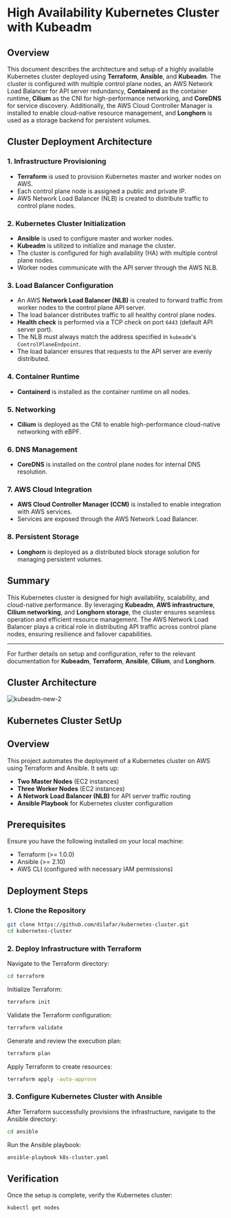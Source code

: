 # High Availability Kubernetes Cluster with Kubeadm

## Overview
This document describes the architecture and setup of a highly available Kubernetes cluster deployed using **Terraform**, **Ansible**, and **Kubeadm**. The cluster is configured with multiple control plane nodes, an AWS Network Load Balancer for API server redundancy, **Containerd** as the container runtime, **Cilium** as the CNI for high-performance networking, and **CoreDNS** for service discovery. Additionally, the AWS Cloud Controller Manager is installed to enable cloud-native resource management, and **Longhorn** is used as a storage backend for persistent volumes.

## Cluster Deployment Architecture

### 1. **Infrastructure Provisioning**
- **Terraform** is used to provision Kubernetes master and worker nodes on AWS.
- Each control plane node is assigned a public and private IP.
- AWS Network Load Balancer (NLB) is created to distribute traffic to control plane nodes.

### 2. **Kubernetes Cluster Initialization**
- **Ansible** is used to configure master and worker nodes.
- **Kubeadm** is utilized to initialize and manage the cluster.
- The cluster is configured for high availability (HA) with multiple control plane nodes.
- Worker nodes communicate with the API server through the AWS NLB.

### 3. **Load Balancer Configuration**
- An AWS **Network Load Balancer (NLB)** is created to forward traffic from worker nodes to the control plane API server.
- The load balancer distributes traffic to all healthy control plane nodes.
- **Health check** is performed via a TCP check on port `6443` (default API server port).
- The NLB must always match the address specified in `kubeadm`'s `ControlPlaneEndpoint`.
- The load balancer ensures that requests to the API server are evenly distributed.

### 4. **Container Runtime**
- **Containerd** is installed as the container runtime on all nodes.

### 5. **Networking**
- **Cilium** is deployed as the CNI to enable high-performance cloud-native networking with eBPF.

### 6. **DNS Management**
- **CoreDNS** is installed on the control plane nodes for internal DNS resolution.

### 7. **AWS Cloud Integration**
- **AWS Cloud Controller Manager (CCM)** is installed to enable integration with AWS services.
- Services are exposed through the AWS Network Load Balancer.

### 8. **Persistent Storage**
- **Longhorn** is deployed as a distributed block storage solution for managing persistent volumes.

## Summary
This Kubernetes cluster is designed for high availability, scalability, and cloud-native performance. By leveraging **Kubeadm**, **AWS infrastructure**, **Cilium networking**, and **Longhorn storage**, the cluster ensures seamless operation and efficient resource management. The AWS Network Load Balancer plays a critical role in distributing API traffic across control plane nodes, ensuring resilience and failover capabilities.

---
For further details on setup and configuration, refer to the relevant documentation for **Kubeadm**, **Terraform**, **Ansible**, **Cilium**, and **Longhorn**.

## Cluster Architecture 
![kubeadm-new-2](https://github.com/user-attachments/assets/0dbdeb8e-ee8c-416a-b8cf-1e9c6b3155f0)

## Kubernetes Cluster SetUp

## Overview
This project automates the deployment of a Kubernetes cluster on AWS using Terraform and Ansible. It sets up:
- **Two Master Nodes** (EC2 instances)
- **Three Worker Nodes** (EC2 instances)
- **A Network Load Balancer (NLB)** for API server traffic routing
- **Ansible Playbook** for Kubernetes cluster configuration

## Prerequisites
Ensure you have the following installed on your local machine:
- Terraform (>= 1.0.0)
- Ansible (>= 2.10)
- AWS CLI (configured with necessary IAM permissions)

## Deployment Steps

### 1. Clone the Repository
```bash
git clone https://github.com/dilafar/kubernetes-cluster.git
cd kubernetes-cluster
```

### 2. Deploy Infrastructure with Terraform
Navigate to the Terraform directory:
```bash
cd terraform
```
Initialize Terraform:
```bash
terraform init
```
Validate the Terraform configuration:
```bash
terraform validate
```
Generate and review the execution plan:
```bash
terraform plan
```
Apply Terraform to create resources:
```bash
terraform apply -auto-approve
```

### 3. Configure Kubernetes Cluster with Ansible
After Terraform successfully provisions the infrastructure, navigate to the Ansible directory:
```bash
cd ansible
```
Run the Ansible playbook:
```bash
ansible-playbook k8s-cluster.yaml
```

## Verification
Once the setup is complete, verify the Kubernetes cluster:
```bash
kubectl get nodes
```



